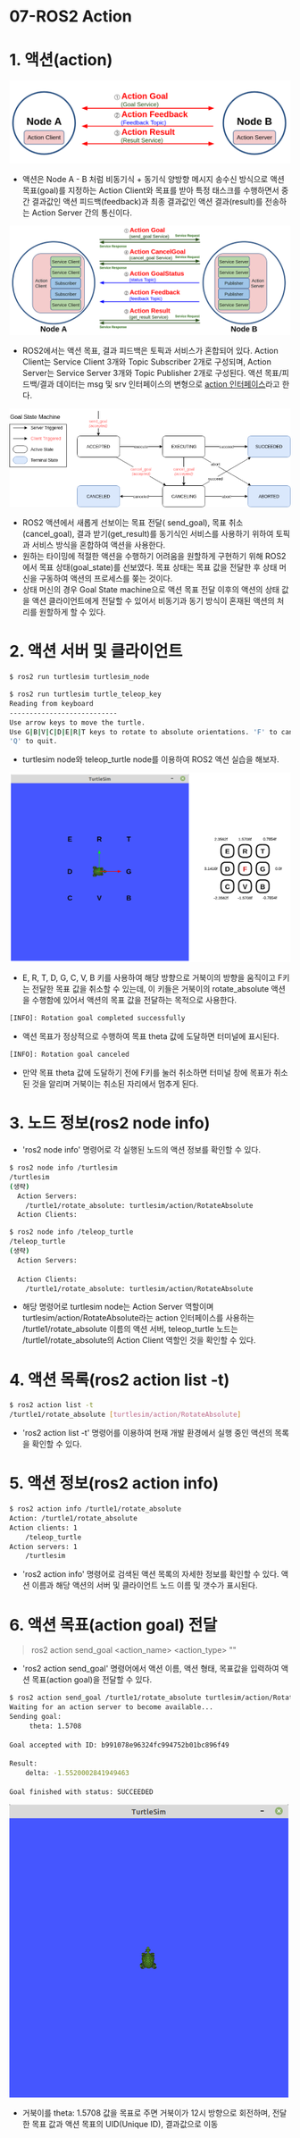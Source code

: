 # 07-ROS2 Action

# 1. 액션(action)

![07-ROS2%20Action%20bf4231f8bae14ef480bb3012e0d70a26/Untitled.png](07-ROS2%20Action%20bf4231f8bae14ef480bb3012e0d70a26/Untitled.png)

- 액션은 Node A - B 처럼 비동기식 + 동기식 양방향 메시지 송수신 방식으로 액션 목표(goal)를 지정하는 Action Client와 목표를 받아 특정 태스크를 수행하면서 중간 결과값인 액션 피드백(feedback)과 최종 결과값인 액션 결과(result)를 전송하는 Action Server 간의 통신이다.

![07-ROS2%20Action%20bf4231f8bae14ef480bb3012e0d70a26/Untitled%201.png](07-ROS2%20Action%20bf4231f8bae14ef480bb3012e0d70a26/Untitled%201.png)

- ROS2에서는 액션 목표, 결과 피드백은 토픽과 서비스가 혼합되어 있다. Action Client는 Service Client 3개와 Topic Subscriber 2개로 구성되며, Action Server는 Service Server 3개와 Topic Publisher 2개로 구성된다. 액션 목표/피드백/결과 데이터는 msg 및 srv 인터페이스의 변형으로 [action 인터페이스](https://index.ros.org/doc/ros2/Concepts/About-ROS-Interfaces/)라고 한다.

![07-ROS2%20Action%20bf4231f8bae14ef480bb3012e0d70a26/Untitled%202.png](07-ROS2%20Action%20bf4231f8bae14ef480bb3012e0d70a26/Untitled%202.png)

- ROS2 액션에서 새롭게 선보이는 목표 전달( send_goal), 목표 취소(cancel_goal), 결과 받기(get_result)를 동기식인 서비스를 사용하기 위하여 토픽과 서비스 방식을 혼합하여 액션을 사용한다.
- 원하는 타이밍에 적절한 액션을 수행하기 어려움을 원할하게 구현하기 위해 ROS2에서 목표 상태(goal_state)를 선보였다. 목표 상태는 목표 값을 전달한 후 상태 머신을 구동하여 액션의 프로세스를 쫒는 것이다.
- 상태 머신의 경우 Goal State machine으로 액션 목표 전달 이후의 액션의 상태 값을 액션 클라이언트에게 전달할 수 있어서 비동기과 동기 방식이 혼재된 액션의 처리를 원할하게 할 수 있다.

# 2. 액션 서버 및 클라이언트

```bash
$ ros2 run turtlesim turtlesim_node
```

```bash
$ ros2 run turtlesim turtle_teleop_key
Reading from keyboard
---------------------------
Use arrow keys to move the turtle.
Use G|B|V|C|D|E|R|T keys to rotate to absolute orientations. 'F' to cancel a rotation.
'Q' to quit.
```

- turtlesim node와 teleop_turtle node를 이용하여 ROS2 액션 실습을 해보자.

![07-ROS2%20Action%20bf4231f8bae14ef480bb3012e0d70a26/Untitled%203.png](07-ROS2%20Action%20bf4231f8bae14ef480bb3012e0d70a26/Untitled%203.png)

- E, R, T, D, G, C, V, B 키를 사용하여 해당 방향으로 거북이의 방향을 움직이고 F키는 전달한 목표 값을 취소할 수 있는데, 이 키들은 거북이의 rotate_absolute 액션을 수행함에 있어서 액션의 목표 값을 전달하는 목적으로 사용한다.

```bash
[INFO]: Rotation goal completed successfully
```

- 액션 목표가 정상적으로 수행하여 목표 theta 값에 도달하면 터미널에 표시된다.

```bash
[INFO]: Rotation goal canceled
```

- 만약 목표 theta 값에 도달하기 전에 F키를 눌러 취소하면 터미널 창에 목표가 취소된 것을 알리며 거북이는 취소된 자리에서 멈추게 된다.

# 3. 노드 정보(ros2 node info)

- 'ros2 node info' 명령어로 각 실행된 노드의 액션 정보를 확인할 수 있다.

```bash
$ ros2 node info /turtlesim
/turtlesim
(생략)
  Action Servers:
    /turtle1/rotate_absolute: turtlesim/action/RotateAbsolute
  Action Clients:
```

```bash
$ ros2 node info /teleop_turtle
/teleop_turtle
(생략)
  Action Servers:

  Action Clients:
    /turtle1/rotate_absolute: turtlesim/action/RotateAbsolute
```

- 해당 명령어로 turtlesim node는 Action Server 역할이며 turtlesim/action/RotateAbsolute라는 action 인터페이스를 사용하는 /turtle1/rotate_absolute 이름의 액션 서버, teleop_turtle 노드는 /turtle1/rotate_absolute의 Action Client 역할인 것을 확인할 수 있다.

# 4. 액션 목록(ros2 action list -t)

```bash
$ ros2 action list -t
/turtle1/rotate_absolute [turtlesim/action/RotateAbsolute]
```

- 'ros2 action list -t' 명령어를 이용하여 현재 개발 환경에서 실행 중인 액션의 목록을 확인할 수 있다.

# 5. 액션 정보(ros2 action info)

```bash
$ ros2 action info /turtle1/rotate_absolute
Action: /turtle1/rotate_absolute
Action clients: 1
    /teleop_turtle
Action servers: 1
    /turtlesim
```

- 'ros2 action info' 명령어로 검색된 액션 목록의 자세한 정보를 확인할 수 있다.  액션 이름과 해당 액션의 서버 및 클라이언트 노드 이름 및 갯수가 표시된다.

# 6. 액션 목표(action goal) 전달

> ros2 action send_goal <action_name> <action_type> "<values>"

- 'ros2 action send_goal' 명령어에서 액션 이름, 액션 형태, 목표값을 입력하여 액션 목표(action goal)을 전달할 수 있다.

```bash
$ ros2 action send_goal /turtle1/rotate_absolute turtlesim/action/RotateAbsolute "{theta: 1.5708}"
Waiting for an action server to become available...
Sending goal:
     theta: 1.5708

Goal accepted with ID: b991078e96324fc994752b01bc896f49

Result:
    delta: -1.5520002841949463

Goal finished with status: SUCCEEDED
```

![07-ROS2%20Action%20bf4231f8bae14ef480bb3012e0d70a26/Untitled%204.png](07-ROS2%20Action%20bf4231f8bae14ef480bb3012e0d70a26/Untitled%204.png)

- 거북이를 theta: 1.5708 값을 목표로 주면 거북이가 12시 방향으로 회전하며, 전달한 목표 값과 액션 목표의 UID(Unique ID), 결과값으로 이동